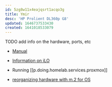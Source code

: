 ```yaml
---
id: 5zg8w11x4eajqsrt1acqo3g
title: Ymir
desc: 'HP Prolient DL360p G8'
updated: 1646737533430
created: 1641018533079
---
```


TODO add info on the hardware, ports, etc

- [Manual](assets/pdfs/hp-dl360p-g8-manual.pdf)

- [Information on iLO][1]
- Running [[p.doing.homelab.services.proxmox]]
- [reorganizing hardware with m.2 for OS][2]

[1]: https://en.wikipedia.org/wiki/HP_Integrated_Lights-Out
[2]: https://www.reddit.com/r/homelab/comments/t5na4v/comment/hz66dwy/?utm_source=share&utm_medium=web2x&context=3
